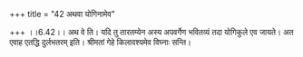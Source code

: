 +++
title = "42 अथवा योगिनामेव"

+++
।।6.42।। अथ वे ति। यदि तु तारतम्येन अस्य अपवर्गेण भवितव्यं तदा योगिकुले एव जायते। अत एवाह एतद्धि दुर्लभतरम् इति। श्रीमतां गेहे किलावश्यमेव विघ्नाः सन्ति।

